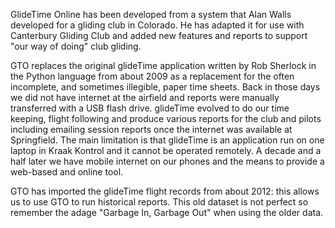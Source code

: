 GlideTime Online has been developed from a system that Alan Walls developed for a gliding club in Colorado.  He has adapted it for use with Canterbury Gliding Club and added new features and reports to support "our way of doing" club gliding.

GTO replaces the original glideTime application written by Rob Sherlock in the Python language from about 2009 as a replacement for the often incomplete, and sometimes illegible, paper time sheets.  Back in those days we did not have internet at the airfield and reports were manually transferred with a USB flash drive.  glideTime evolved to do our time keeping, flight following and produce various reports for the club and pilots including emailing session reports once the internet was available at Springfield.  The main limitation is that glideTime is an application run on one laptop in Kraak Kontrol and it cannot be operated remotely.  A decade and a half later we have mobile internet on our phones and the means to provide a web-based and online tool.

GTO has imported the glideTime flight records from about 2012: this allows us to use GTO to run historical reports.  This old dataset is not perfect so remember the adage "Garbage In, Garbage Out" when using the older data.